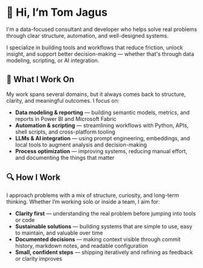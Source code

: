 # 👋 Hi, I’m Tom Jagus

I'm a data-focused consultant and developer who helps solve real problems through clear structure, automation, and well-designed systems.

I specialize in building tools and workflows that reduce friction, unlock insight, and support better decision-making — whether that's through data modeling, scripting, or AI integration.

## 🧰 What I Work On

My work spans several domains, but it always comes back to structure, clarity, and meaningful outcomes. I focus on:

- **Data modeling & reporting** — building semantic models, metrics, and reports in Power BI and Microsoft Fabric
- **Automation & scripting** — streamlining workflows with Python, APIs, shell scripts, and cross-platform tooling
- **LLMs & AI integration** — using prompt engineering, embeddings, and local tools to augment analysis and decision-making
- **Process optimization** — improving systems, reducing manual effort, and documenting the things that matter

## 🔍 How I Work

I approach problems with a mix of structure, curiosity, and long-term thinking. Whether I’m working solo or inside a team, I aim for:

- **Clarity first** — understanding the real problem before jumping into tools or code
- **Sustainable solutions** — building systems that are simple to use, easy to maintain, and valuable over time
- **Documented decisions** — making context visible through commit history, markdown notes, and readable configuration
- **Small, confident steps** — shipping iteratively and refining as feedback or clarity improves
